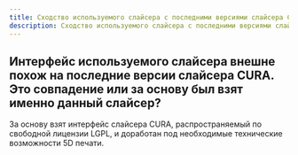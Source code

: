 ```yaml
---
title: Сходство используемого слайсера с последними версиями слайсера CURA
description: Сходство используемого слайсера с последними версиями слайсера CURA
---
```


## Интерфейс используемого слайсера внешне похож на последние версии слайсера CURA. Это совпадение или за основу был взят именно данный слайсер?

За основу взят интерфейс слайсера CURA, распространяемый по свободной лицензии LGPL, и доработан под необходимые технические возможности 5D печати.